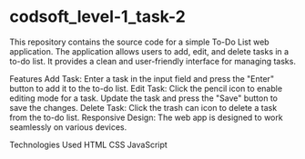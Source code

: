 # codsoft_level-1_task-2

This repository contains the source code for a simple To-Do List web application. The application allows users to add, edit, and delete tasks in a to-do list. It provides a clean and user-friendly interface for managing tasks.

Features
Add Task: Enter a task in the input field and press the "Enter" button to add it to the to-do list.
Edit Task: Click the pencil icon to enable editing mode for a task. Update the task and press the "Save" button to save the changes.
Delete Task: Click the trash can icon to delete a task from the to-do list.
Responsive Design: The web app is designed to work seamlessly on various devices.      

Technologies Used
HTML
CSS
JavaScript
